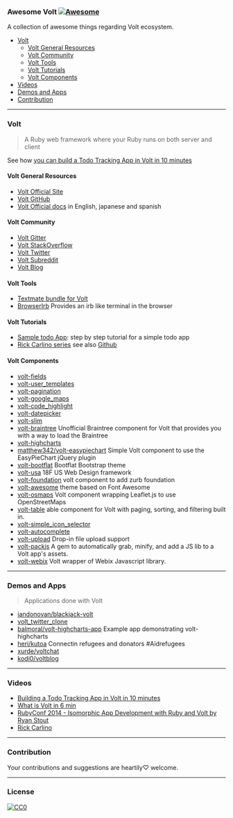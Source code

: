 ### **Awesome Volt** [![Awesome](https://cdn.rawgit.com/sindresorhus/awesome/d7305f38d29fed78fa85652e3a63e154dd8e8829/media/badge.svg)](https://github.com/sindresorhus/awesome)


A collection of awesome things regarding Volt ecosystem.

- [Volt](#volt)
  - [Volt General Resources](#volt-general-resources)
  - [Volt Community](#volt-community)
  - [Volt Tools](#volt-tools)
  - [Volt Tutorials](#volt-tutorials)
  - [Volt Components](#volt-components)
- [Videos](#videos)
- [Demos and Apps](#demos-and-apps)
- [Contribution](#contribution)

---
### Volt
> A Ruby web framework where your Ruby runs on both server and client

See how [you can build a Todo Tracking App in Volt in 10 minutes](https://www.youtube.com/watch?v=KbFtIt7-ge8)

#### Volt General Resources
* [Volt Official Site](http://voltframework.com/docs)
* [Volt GitHub](https://github.com/voltrb/volt)
* [Volt Official docs](https://github.com/voltrb/volt) in English, japanese and spanish

#### Volt Community
* [Volt Gitter](https://gitter.im/voltrb/volt)
* [Volt StackOverflow](http://stackoverflow.com/questions/tagged/voltrb)
* [Volt Twitter](https://twitter.com/voltframework)
* [Volt Subreddit](https://www.reddit.com/r/voltframework)
* [Volt Blog](http://voltframework.com/blog)

#### Volt Tools
* [Textmate bundle for Volt](https://github.com/jonah-potter/volt.tmbundle)
* [BrowserIrb](https://github.com/voltrb/volt-browser_irb) Provides an irb like terminal in the browser

#### Volt Tutorials
* [Sample todo App](http://docs.voltframework.com/en/tutorial/a_sample_todo_app.html): step by step tutorial for a simple todo app
* [Rick Carlino series](http://datamelon.io/blog/) see also [Github](https://github.com/DataMelon)

#### Volt Components
* [volt-fields](https://github.com/voltrb/volt-fields)
* [volt-user_templates](https://github.com/voltrb/volt-user_templates)
* [volt-pagination](https://github.com/voltrb/volt-pagination)
* [volt-google_maps](https://github.com/voltrb/volt-google_maps)
* [volt-code_highlight](https://github.com/voltrb/volt-code_highlight)
* [volt-datepicker](https://github.com/voltrb/volt-datepicker)
* [volt-slim](https://github.com/ASnow/volt-slim)
* [volt-braintree](https://github.com/cbetta/volt-braintree) Unofficial Braintree component for Volt that provides you with a way to load the Braintree
* [volt-highcharts](https://github.com/balmoral/volt-highcharts)
* [matthew342/volt-easypiechart](https://github.com/matthew342/volt-easypiechart) Simple Volt component to use the EasyPieChart jQuery plugin
* [volt-bootflat](https://github.com/voltrb/volt-bootflat) Bootflat Bootstrap theme
* [volt-usa](https://github.com/heri/volt-usa) 18F US Web Design framework
* [volt-foundation](https://github.com/voltrb/volt-foundation) volt component to add zurb foundation
* [volt-awesome](https://github.com/heri/volt-awesome) theme based on Font Awesome
* [volt-osmaps](https://github.com/heri/volt-osmaps) Volt component wrapping Leaflet.js to use OpenStreetMaps
* [volt-table](https://github.com/matthew342/volt-table) able component for Volt with paging, sorting, and filtering built in.
* [volt-simple_icon_selector](https://github.com/neurodynamic/volt-simple_icon_selector)
* [volt-autocomplete](https://github.com/miguelalarcos/volt-autocomplete)
* [volt-upload](https://github.com/andrew-carroll/volt-upload) Drop-in file upload support
* [volt-packjs](https://github.com/ybur-yug/volt-packjs) A gem to automatically grab, minify, and add a JS lib to a Volt app's assets.
* [volt-webix](https://github.com/balmoral/volt-webix) Volt wrapper of Webix Javascript library.

---
### Demos and Apps
> Applications done with Volt

* [iandonovan/blackjack-volt](https://github.com/iandonovan/blackjack-volt)
* [volt_twitter_clone](https://github.com/fry1026/volt_twitter_clone)
* [balmoral/volt-highcharts-app](https://github.com/balmoral/volt-highcharts-app) Example app demonstrating volt-highcharts
* [heri/kutoa](https://github.com/heri/kutoa) Connectin refugees and donators #Aidrefugees
* [xurde/voltchat](https://github.com/xurde/voltchat)
* [kodi0/voltblog](https://github.com/kodi0/voltblog)


---
### Videos

* [Building a Todo Tracking App in Volt in 10 minutes](https://www.youtube.com/watch?v=KbFtIt7-ge8)
* [What is Volt in 6 min](https://www.youtube.com/watch?v=P27EPQ4ne7o)
* [RubyConf 2014 - Isomorphic App Development with Ruby and Volt by Ryan Stout](https://www.youtube.com/watch?v=7i6AL7Walc4)
* [Rick Carlino](https://www.youtube.com/channel/UCBI0CaBxYGClAahLyFywg2A)

---
### Contribution
Your contributions and suggestions are heartily♡ welcome.


---
### License
[![CC0](http://i.creativecommons.org/p/zero/1.0/88x31.png)](http://creativecommons.org/publicdomain/zero/1.0/)
